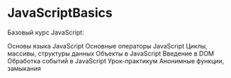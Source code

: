 # JavaScriptBasics

Базовый курс JavaScript:

Основы языка JavaScript
Основные операторы JavaScript
Циклы, массивы, структуры данных
Объекты в JavaScript
Введение в DOM
Обработка событий в JavaScript
Урок-практикум
Анонимные функции, замыкания
